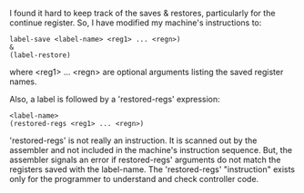 I found it hard to keep track of the saves & restores, particularly for the continue register. So, I have modified my machine's instructions to:
```
label-save <label-name> <reg1> ... <regn>)
&
(label-restore)
```
where \<reg1\> ... \<regn\> are optional arguments listing the saved register names.

Also, a label is followed by a 'restored-regs' expression:
```
<label-name>
(restored-regs <reg1> ... <regn>)
```
'restored-regs' is not really an instruction. It is scanned out by the assembler and not included in the machine's instruction sequence. But, the assembler signals an error if restored-regs' arguments do not match the registers saved with the label-name. The 'restored-regs' "instruction" exists only for the programmer to understand and check controller code.
